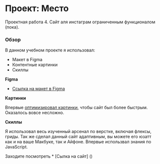 # Проект: Место

Проектная работа 4. Сайт аля инстаграм ограниченным функционалом (пока).
### Обзор

В данном учебном проекте я использовал:

* Макет в Figma
* Контентные картинки
* Скиллы

**Figma**

* [Ссылка на макет в Figma](https://www.figma.com/file/2cn9N9jSkmxD84oJik7xL7/JavaScript.-Sprint-4?node-id=0%3A1)

**Картинки**

Впервые [оптимизировал картинки](https://tinypng.com/), чтобы сайт был более быстрым. Оказалось вовсе несложно.

**Скиллы**

Я использовал весь изученный арсенал по верстке, включая флексы, гриды. Так же сделал данный сайт адаптивным, вы можете его юзатт как и на ваше Макбуке, так и Айфоне. Впервые использвал знания по JavaScript.

Заходите посмотреть * [Сылка на сайт] ()
